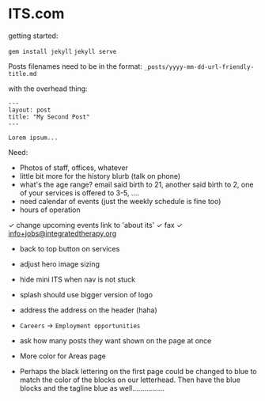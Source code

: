 ITS.com
==============

getting started:

`gem install jekyll`
`jekyll serve`


Posts filenames need to be in the format:
`_posts/yyyy-mm-dd-url-friendly-title.md`


with the overhead thing:
```
---
layout: post
title: "My Second Post"
---

Lorem ipsum...
```



Need:

- Photos of staff, offices, whatever
- little bit more for the history blurb (talk on phone)
- what's the age range? email said birth to 21, another said birth to 2, one of your services is offered to 3-5, ....
- need calendar of events (just the weekly schedule is fine too)
- hours of operation

✓ change upcoming events link to 'about its'
✓ fax
✓ info+jobs@integratedtherapy.org
- back to top button on services


- adjust hero image sizing
- hide mini ITS when nav is not stuck
- splash should use bigger version of logo
- address the address on the header (haha)
- `Careers` -> `Employment opportunities`

* ask how many posts they want shown on the page at once

- More color for Areas page

- Perhaps the black lettering on the first page could be changed to blue to match the color of the blocks on our letterhead.  Then have the blue blocks and the tagline blue as well................
